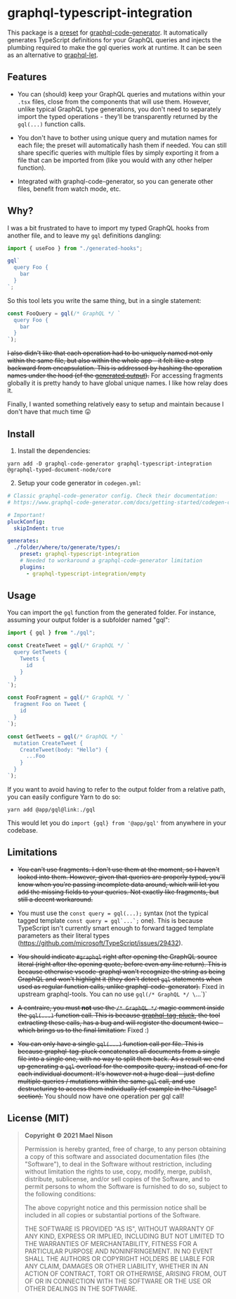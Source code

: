 # graphql-typescript-integration

This package is a [preset](https://www.graphql-code-generator.com/docs/presets/presets-index) for [graphql-code-generator](https://www.graphql-code-generator.com/). It automatically generates TypeScript definitions for your GraphQL queries and injects the plumbing required to make the gql queries work at runtime. It can be seen as an alternative to [graphql-let](https://github.com/piglovesyou/graphql-let).

## Features

- You can (should) keep your GraphQL queries and mutations within your `.tsx` files, close from the components that will use them. However, unlike typical GraphQL type generations, you don't need to separately import the typed operations - they'll be transparently returned by the `gql(...)` function calls.

- You don't have to bother using unique query and mutation names for each file; the preset will automatically hash them if needed. You can still share specific queries with multiple files by simply exporting it from a file that can be imported from (like you would with any other helper function).

- Integrated with graphql-code-generator, so you can generate other files, benefit from watch mode, etc.

## Why?

I was a bit frustrated to have to import my typed GraphQL hooks from another file, and to leave my `gql` definitions dangling:

```ts
import { useFoo } from "./generated-hooks";

gql`
  query Foo {
    bar
  }
`;
```

So this tool lets you write the same thing, but in a single statement:

```ts
const FooQuery = gql(/* GraphQL */ `
  query Foo {
    bar
  }
`);
```

~~I also didn't like that each operation had to be uniquely named not only within the same file, but also within the whole app - it felt like a step backward from encapsulation. This is addressed by hashing the operation names under the hood (cf the [generated output](https://github.com/arcanis/graphql-typescript-integration/blob/19a2e6b1f8949f12ab6e5120e002a30f79dbda41/demo/gql/index.ts#L4-L9)).~~ For accessing fragments globally it is pretty handy to have global unique names. I like how relay does it.

Finally, I wanted something relatively easy to setup and maintain because I don't have that much time 😛

## Install

1. Install the dependencies:

```
yarn add -D graphql-code-generator graphql-typescript-integration @graphql-typed-document-node/core
```

2. Setup your code generator in `codegen.yml`:

```yaml
# Classic graphql-code-generator config. Check their documentation:
# https://www.graphql-code-generator.com/docs/getting-started/codegen-config

# Important!
pluckConfig:
  skipIndent: true

generates:
  ./folder/where/to/generate/types/:
    preset: graphql-typescript-integration
    # Needed to workaround a graphql-code-generator limitation
    plugins:
      - graphql-typescript-integration/empty
```

## Usage

You can import the `gql` function from the generated folder. For instance, assuming your output folder is a subfolder named "gql":

```ts
import { gql } from "./gql";

const CreateTweet = gql(/* GraphQL */ `
  query GetTweets {
    Tweets {
      id
    }
  }
`);

const FooFragment = gql(/* GraphQL */ `
  fragment Foo on Tweet {
    id
  }
`);

const GetTweets = gql(/* GraphQL */ `
  mutation CreateTweet {
    CreateTweet(body: "Hello") {
      ...Foo
    }
  }
`);
```

If you want to avoid having to refer to the output folder from a relative path, you can easily configure Yarn to do so:

```
yarn add @app/gql@link:./gql
```

This would let you do `import {gql} from '@app/gql'` from anywhere in your codebase.

## Limitations

- ~~You can't use fragments. I don't use them at the moment, so I haven't looked into them. However, given that queries are properly typed, you'll know when you're passing incomplete data around, which will let you add the missing fields to your queries. Not exactly like fragments, but still a decent workaround.~~

- You must use the `const query = gql(...);` syntax (not the typical tagged template `` const query = gql`...`; `` one). This is because TypeScript isn't currently smart enough to forward tagged template parameters as their literal types (https://github.com/microsoft/TypeScript/issues/29432).

- ~~You should indicate `#graphql` right after opening the GraphQL source literal (right after the opening quote, before even any line return). This is because otherwise vscode-graphql won't recognize the string as being GraphQL and won't highlight it (they don't detect `gql` statements when used as regular function calls, unlike graphql-code-generator).~~ Fixed in upstream graphql-tools. You can no use `gql(/* GraphQL */ \`...\`)`

- ~~A contraire, you must **not** use the `/* GraphQL */` magic comment inside the `gql(...)` function call. This is because [graphql-tag-pluck](https://www.graphql-tools.com/docs/graphql-tag-pluck/), the tool extracting these calls, has a bug and will register the document twice - which brings us to the final limitation:~~ Fixed :)

- ~~You can only have a single `gql(...)` function call per file. This is because graphql-tag-pluck concatenates all documents from a single file into a single one, with no way to split them back. As a result we end up generating a `gql` overload for the composite query, instead of one for each individual document. It's however not a huge deal - just define multiple queries / mutations within the same `gql` call, and use destructuring to access them individually (cf example in the "Usage" section).~~ You should now have one operation per gql call!

## License (MIT)

> **Copyright © 2021 Mael Nison**
>
> Permission is hereby granted, free of charge, to any person obtaining a copy of this software and associated documentation files (the "Software"), to deal in the Software without restriction, including without limitation the rights to use, copy, modify, merge, publish, distribute, sublicense, and/or sell copies of the Software, and to permit persons to whom the Software is furnished to do so, subject to the following conditions:
>
> The above copyright notice and this permission notice shall be included in all copies or substantial portions of the Software.
>
> THE SOFTWARE IS PROVIDED "AS IS", WITHOUT WARRANTY OF ANY KIND, EXPRESS OR IMPLIED, INCLUDING BUT NOT LIMITED TO THE WARRANTIES OF MERCHANTABILITY, FITNESS FOR A PARTICULAR PURPOSE AND NONINFRINGEMENT. IN NO EVENT SHALL THE AUTHORS OR COPYRIGHT HOLDERS BE LIABLE FOR ANY CLAIM, DAMAGES OR OTHER LIABILITY, WHETHER IN AN ACTION OF CONTRACT, TORT OR OTHERWISE, ARISING FROM, OUT OF OR IN CONNECTION WITH THE SOFTWARE OR THE USE OR OTHER DEALINGS IN THE SOFTWARE.
